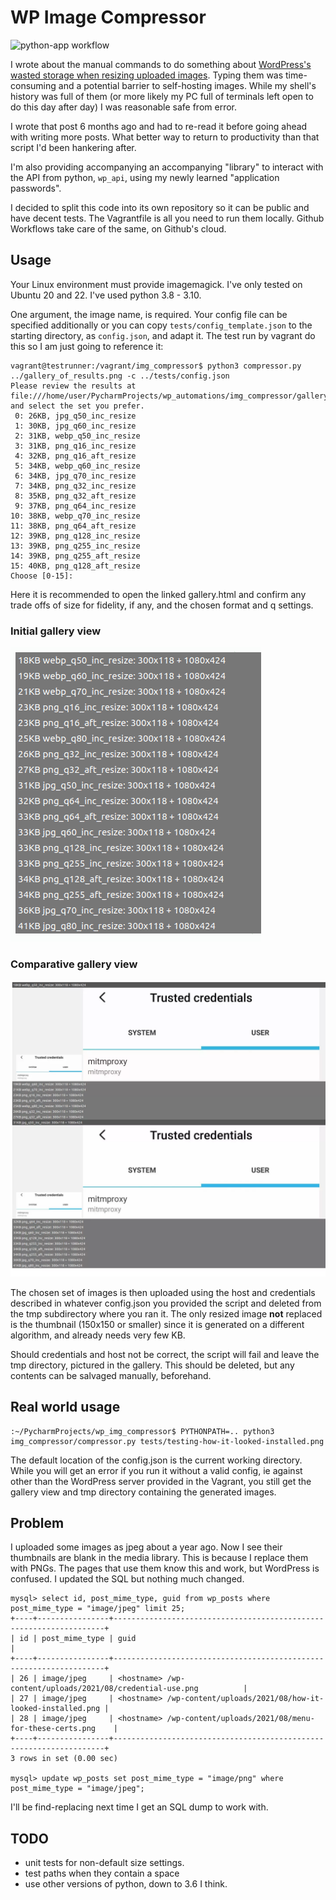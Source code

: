 # WP Image Compressor

![python-app workflow](https://github.com/ployt0/wp_img_compressor/actions/workflows/python-app.yml/badge.svg)

I wrote about the manual commands to do something about
[WordPress's wasted storage when resizing uploaded images](
https://silverbullets.co.uk/wordpress/wordpress-image-resizing-png-jpg-and-webp/).
Typing them was time-consuming and a potential barrier to self-hosting images.
While my shell's history was full of them (or more likely my PC full of
terminals left open to do this day after day) I was reasonable safe from error.

I wrote that post 6 months ago and had to re-read it before going ahead
with writing more posts. What better way to return to productivity than that
script I'd been hankering after.

I'm also providing accompanying an accompanying "library" to interact with
the API from python, `wp_api`, using my newly learned "application passwords".

I decided to split this code into its own repository so it can be public
and have decent tests. The Vagrantfile is all you need to run them locally.
Github Workflows take care of the same, on Github's cloud.

## Usage

Your Linux environment must provide imagemagick. I've only tested on Ubuntu
20 and 22. I've used python 3.8 - 3.10.

One argument, the image name, is required. Your config file can be specified
additionally or you can copy `tests/config_template.json` to the starting
directory, as `config.json`, and adapt it. The test run by vagrant do this
so I am just going to reference it:

```shell
vagrant@testrunner:/vagrant/img_compressor$ python3 compressor.py ../gallery_of_results.png -c ../tests/config.json
Please review the results at file:///home/user/PycharmProjects/wp_automations/img_compressor/gallery.html and select the set you prefer.
 0: 26KB, jpg_q50_inc_resize
 1: 30KB, jpg_q60_inc_resize
 2: 31KB, webp_q50_inc_resize
 3: 31KB, png_q16_inc_resize
 4: 32KB, png_q16_aft_resize
 5: 34KB, webp_q60_inc_resize
 6: 34KB, jpg_q70_inc_resize
 7: 34KB, png_q32_inc_resize
 8: 35KB, png_q32_aft_resize
 9: 37KB, png_q64_inc_resize
10: 38KB, webp_q70_inc_resize
11: 38KB, png_q64_aft_resize
12: 39KB, png_q128_inc_resize
13: 39KB, png_q255_inc_resize
14: 39KB, png_q255_aft_resize
15: 40KB, png_q128_aft_resize
Choose [0-15]:
```

Here it is recommended to open the linked gallery.html and confirm any trade
offs of size for fidelity, if any, and the chosen format and q settings.

### Initial gallery view
![Initial summary results](gallery_of_results.png)

### Comparative gallery view
![Click any you want to compare.](gallery_comparing_imgs.webp)

The chosen set of images is then uploaded using the host and credentials
described in whatever config.json you provided the script and deleted from
the tmp subdirectory where you ran it. The only resized image **not** replaced
is the thumbnail (150x150 or smaller) since it is generated
on a different algorithm, and already needs very few KB.

Should credentials and host not be correct, the script will fail and leave
the tmp directory, pictured in the gallery. This should be deleted, but any
contents can be salvaged manually, beforehand.

## Real world usage

```shell
:~/PycharmProjects/wp_img_compressor$ PYTHONPATH=.. python3 img_compressor/compressor.py tests/testing-how-it-looked-installed.png
```

The default location of the config.json is the current working directory. While
you will get an error if you run it without a valid config, ie against other
than the WordPress server provided in the Vagrant, you still get the gallery
view and tmp directory containing the generated images.

## Problem

I uploaded some images  as jpeg about a year ago. Now I see their thumbnails
are blank in the media library. This is because I replace them with PNGs. The
pages that use them know this and work, but WordPress is confused. I updated
the SQL but nothing much changed.

```shell
mysql> select id, post_mime_type, guid from wp_posts where post_mime_type = "image/jpeg" limit 25;
+----+----------------+--------------------------------------------------------------------+
| id | post_mime_type | guid                                                               |
+----+----------------+--------------------------------------------------------------------+
| 26 | image/jpeg     | <hostname> /wp-content/uploads/2021/08/credential-use.png          |
| 27 | image/jpeg     | <hostname> /wp-content/uploads/2021/08/how-it-looked-installed.png |
| 28 | image/jpeg     | <hostname> /wp-content/uploads/2021/08/menu-for-these-certs.png    |
+----+----------------+--------------------------------------------------------------------+
3 rows in set (0.00 sec)

mysql> update wp_posts set post_mime_type = "image/png" where post_mime_type = "image/jpeg";
```

I'll be find-replacing next time I get an SQL dump to work with.


## TODO

- unit tests for non-default size settings.
- test paths when they contain a space
- use other versions of python, down to 3.6 I think.


